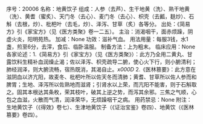 序号：20006
名称：地黄饮子
组成：人参（去芦）、生干地黄（洗）、熟干地黄（洗）、黄耆（蜜炙）、天门冬（去心）、麦门冬（去心）、枳壳（去瓤，麸炒）、石斛（去根，炒）、枇杷叶（去毛，炒）、泽泻、甘草（炙）各等分。
出处：《简易方》引《家宝方》（见《医方类聚》卷一二五）。
主治：消渴咽干，面赤烦躁，阴虚火炎，阳明苑热。
加减：None
功效：滋补气血。
用法用量：每服3钱，水1盏，煎至6分，去滓，食后、临卧温服。
制备方法：上为粗末。
临床应用：None
各家论述：1.《简易方》引《家宝方》（见《医方类聚》）：此方乃全用二黄丸、甘露饮料生精补血润燥止渴；佐以泽泻、枳壳疏导二腑，使心火下行，则小腑清利；肺经润泽，则大腑流畅，宿热既消，其渴自止。_x000D_
2.《医林篡要》：此方意在滋阴血以济亢阳，故麦冬、枇杷叶所以佐天冬而清肺；黄耆、甘草所以佐人参而和脾胃；生地、泽泻所以佐熟地而滋肾；引肾水以上荣，而亢阳不能害，则于石斛取之。固其本根达其条枚，荣其枝叶，破其上逆之势，而泻其余邪。三焦之气顺，心包之血滋，火散而气清，润泽荣华，无烦躁咽干之病。
用药禁忌：None
附注：生地黄饮子（《得效》卷七）、生津地黄饮子（《证治宝鉴》卷四）、地黄饮（《医林篡要》卷四）。

